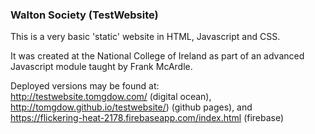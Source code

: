 ### Walton Society (TestWebsite)

This is a very basic 'static' website in HTML, Javascript
and CSS. 

It was created at the National College of Ireland as part
of an advanced Javascript module taught by Frank McArdle. 

Deployed versions may be found at:  
http://testwebsite.tomgdow.com/ (digital ocean),  
http://tomgdow.github.io/testwebsite/) (github pages), and   
https://flickering-heat-2178.firebaseapp.com/index.html (firebase) 
